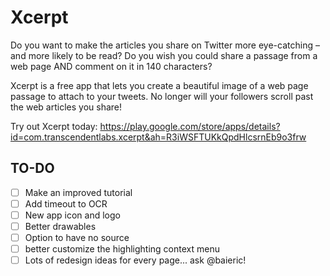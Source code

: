 # Xcerpt

Do you want to make the articles you share on Twitter more eye-catching – and more likely to be read? Do you wish you could share a passage from a web page AND comment on it in 140 characters?

Xcerpt is a free app that lets you create a beautiful image of a web page passage to attach to your tweets. No longer will your followers scroll past the web articles you share!

Try out Xcerpt today: https://play.google.com/store/apps/details?id=com.transcendentlabs.xcerpt&ah=R3iWSFTUKkQpdHlcsrnEb9o3frw

## TO-DO
- [ ] Make an improved tutorial
- [ ] Add timeout to OCR
- [ ] New app icon and logo
- [ ] Better drawables
- [ ] Option to have no source
- [ ] better customize the highlighting context menu
- [ ] Lots of redesign ideas for every page... ask @baieric!
